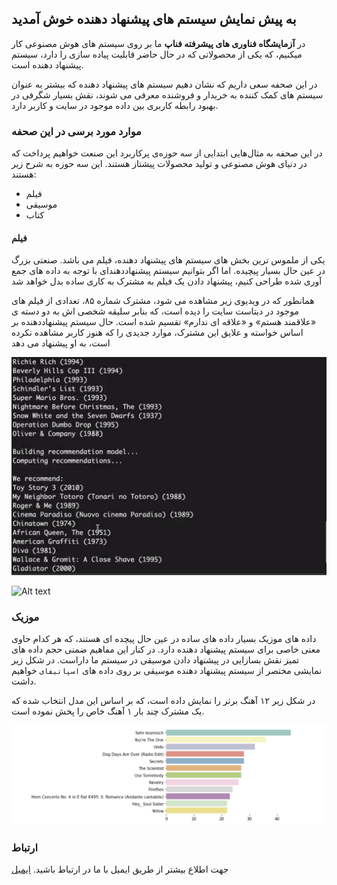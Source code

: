 ## به پیش نمایش سیستم های پیشنهاد دهنده خوش آمدید

در **آزمایشگاه فناوری های پیشرفته فناپ** ما بر روی سیستم های هوش مصنوعی کار میکنیم، که یکی از محصولاتی که در حال حاضر قابلیت پیاده سازی را دارد، سیستم پیشنهاد دهنده است.  

در این صحفه سعی داریم که نشان دهیم سیستم های پیشنهاد دهنده که بیشتر به عنوان سیستم های کمک کننده به خریدار و فروشنده معرفی می شوند، نقش بسیار شگرفی در بهبود رابطه کاربری بین داده موجود در سایت و کاربر دارد. 

### موارد مورد برسی در این صحفه

در این صحفه به مثال‌هایی ابتدایی از سه حوزه‌ی پرکاربرد این صنعت خواهیم پرداخت که در دنیای هوش مصنوعی و تولید محصولات پیشتاز هستند. این سه حوزه به شرح زیر هستند:


- فیلم
- موسیقی
- کتاب

#### فیلم

یکی از ملموس ترین بخش های سیستم های پیشنهاد دهنده، فیلم می باشد. صنعتی بزرگ در عین حال بسیار پیچیده. اما اگر بتوانیم سیستم پیشنهاددهندای با توجه به داده های جمع آوری شده طراحی کنیم، پیشنهاد دادن یک فیلم به مشترک به کاری ساده بدل خواهد شد

همانطور که در ویدیوی زیر مشاهده می شود، مشترک شماره ۸۵، تعدادی از فیلم های موجود در دیتاست سایت را دیده است، که بنابر سلیقه شخصی اش به دو دسته ی «علاقمند هستم» و «علاقه ای ندارم» تقسیم شده است. حال سیستم پیشنهاددهنده بر اساس خواسته و علایق این مشترک، موارد جدیدی را که هنوز کاربر مشاهده نکرده است، به او پیشنهاد می دهد

![alt text](https://github.com/abmadani/Recommendation/blob/master/movie_rec.png "پیشنهاد دهنده فیلم")


![Alt text](https://github.com/abmadani/Recommendation/blob/master/ezgif.movie.gif) 

### موزیک 

داده های موزیک بسیار داده های ساده در عین حال پیچده ای هستند، که هر کدام حاوی معنی خاصی برای سیستم پیشنهاد دهنده دارد. در کنار این مفاهیم ضمنی حجم داده های تمیز نقش بسازایی در پیشنهاد دادن موسیقی در سیستم ما داراست. 
در شکل زیر نمایشی مختصر از سیستم پیشنهاد دهنده موسیقی بر روی داده های `اسپاتیفای` خواهیم داشت. 

در شکل زیر ۱۲ آهنگ برتر را نمایش داده است، که بر اساس این مدل انتخاب شده که یک مشترک چند بار ۱ آهنگ خاص را پخش نموده است. 

![alt text](https://github.com/abmadani/Recommendation/blob/master/Music_rec_1.png "پیشنهاد دهنده موسیقی")


### ارتباط 

جهت اطلاع بیشتر از طریق ایمیل با ما در ارتباط باشید.
[ایمیل](mailto:abolfazl.madani71@gmail.com?subject=[GitHub]%20Recommendation)
